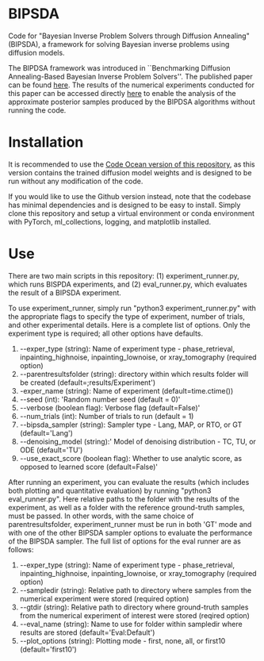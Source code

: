 # BIPSDA

Code for "Bayesian Inverse Problem Solvers through Diffusion Annealing" (BIPSDA), a framework for solving Bayesian inverse problems using diffusion models.

The BIPDSA framework was introduced in ``Benchmarking Diffusion Annealing-Based Bayesian Inverse Problem Solvers''. The published paper can be found [here](https://doi.org/10.1109/OJSP.2025.3597867). The results of the numerical experiments conducted for this paper can be accessed directly [here](https://doi.org/10.7910/DVN/0L5KGB) to enable the analysis of the approximate posterior samples produced by the BIPDSA algorithms without running the code. 

# Installation

It is recommended to use the [Code Ocean version of this repository](https://codeocean.com/capsule/6733743/tree), as this version contains the trained diffusion model weights and is designed to be run without any modification of the code. 

If you would like to use the Github version instead, note that the codebase has minimal dependencies and is designed to be easy to install. Simply clone this repository and setup a virtual environment or conda environment 
with PyTorch, ml_collections, logging, and matplotlib installed. 

# Use 

There are two main scripts in this repository: (1) experiment_runner.py, which runs BISPDA experiments, and (2) eval_runner.py, which evaluates the result 
of a BIPSDA experiment. 

To use experiment_runner, simply run "python3 experiment_runner.py" with the appropriate flags to specify the type of experiment, number of trials, 
and other experimental details. Here is a complete list of options. Only the experiment type is required; all other options have defaults. 
1. --exper_type (string): Name of experiment type - phase_retrieval, inpainting_highnoise, inpainting_lownoise, or xray_tomography (required option)
2. --parentresultsfolder (string): directory within which results folder will be created (default=;results/Experiment') 
3. -exper_name (string): Name of experiment (default=time.ctime())
4. --seed (int): 'Random number seed (default = 0)'
5. --verbose (boolean flag): Verbose flag (default=False)'
6. --num_trials (int): Number of trials to run (default = 1)
7. --bipsda_sampler (string): Sampler type - Lang, MAP, or RTO, or GT (default='Lang')
8. --denoising_model (string):' Model of denoising distribution - TC, TU, or ODE (default='TU')
9. --use_exact_score (boolean flag): Whether to use analytic score, as opposed to learned score (default=False)'

After running an experiment, you can evaluate the results (which includes both plotting and quantitative evaluation) by running
"python3 eval_runner.py". Here relative paths to the folder with the results of the experiment, as well as a folder with the reference
ground-truth samples, must be passed. In other words, with the same choice of parentresultsfolder, experiment_runner must be 
run in both 'GT' mode and with one of the other BIPSDA sampler options to evaluate the performance of the BIPSDA sampler. The full list of options 
for the eval runner are as follows:
1. --exper_type (string): Name of experiment type - phase_retrieval, inpainting_highnoise, inpainting_lownoise, or xray_tomography (required option)
2. --sampledir (string): Relative path to directory where samples from the numerical experiment were stored (required option)
3. --gtdir (string): Relative path to directory where ground-truth samples from the numerical experiment of interest were stored (reqired option)
4. --eval_name (string): Name to use for folder within sampledir where results are stored (default='Eval:Default')
5. --plot_options (string): Plotting mode - first, none, all, or first10 (default='first10')
